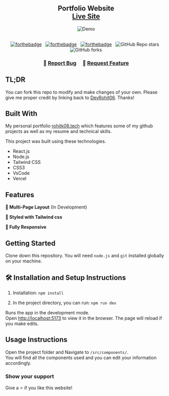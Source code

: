 
<h2 align="center">
  Portfolio Website <br/>
  <a href="https://rohitk06.vercel.app/" target="_blank">Live Site</a>
</h2>
<div align="center">
  <img  alt="Demo" src="https://i.ibb.co/Zx6pw13/Rohit-Kushwaha-Google-Chrome-29-06-2023-17-57-47.png" />
</div>

<br/>

<center>

[![forthebadge](https://forthebadge.com/images/badges/built-with-love.svg)](https://forthebadge.com) &nbsp;
[![forthebadge](https://forthebadge.com/images/badges/made-with-javascript.svg)](https://forthebadge.com) &nbsp;
[![forthebadge](https://forthebadge.com/images/badges/open-source.svg)](https://forthebadge.com) &nbsp;
![GitHub Repo stars](https://img.shields.io/github/stars/devrohit06/portfolio-website?color=red&logo=github&style=for-the-badge) &nbsp;
![GitHub forks](https://img.shields.io/github/forks/devrohit06/portfolio-website?color=red&logo=github&style=for-the-badge)

</center>

<h3 align="center">
    🔹
    <a href="https://github.com/devrohit06/portfolio-website/issues">Report Bug</a> &nbsp; &nbsp;
    🔹
    <a href="https://github.com/devrohit06/portfolio-website/issues">Request Feature</a>
</h3>

## TL;DR

You can fork this repo to modify and make changes of your own. Please give me proper credit by linking back to [DevRohit06](https://github.com/devrohit06/). Thanks!

## Built With

My personal portfolio <a href="https://rohitk06.vercel.app/" target="_blank">rohitk06.tech</a> which features some of my github projects as well as my resume and technical skills.<br/>

This project was built using these technologies.

- React.js
- Node.js
- Tailwind CSS
- CSS3
- VsCode
- Vercel

## Features

**📖 Multi-Page Layout** (In Development)

**🎨 Styled with Tailwind css**

**📱 Fully Responsive**

## Getting Started

Clone down this repository. You will need `node.js` and `git` installed globally on your machine.

## 🛠 Installation and Setup Instructions

1. Installation: `npm install`

2. In the project directory, you can run: `npm run dev`

Runs the app in the development mode.\
Open [http://localhost:5173](http://localhost:5173) to view it in the browser.
The page will reload if you make edits.

## Usage Instructions

Open the project folder and Navigate to `/src/components/`. <br/>
You will find all the components used and you can edit your information accordingly.

### Show your support

Give a ⭐ if you like this website!
